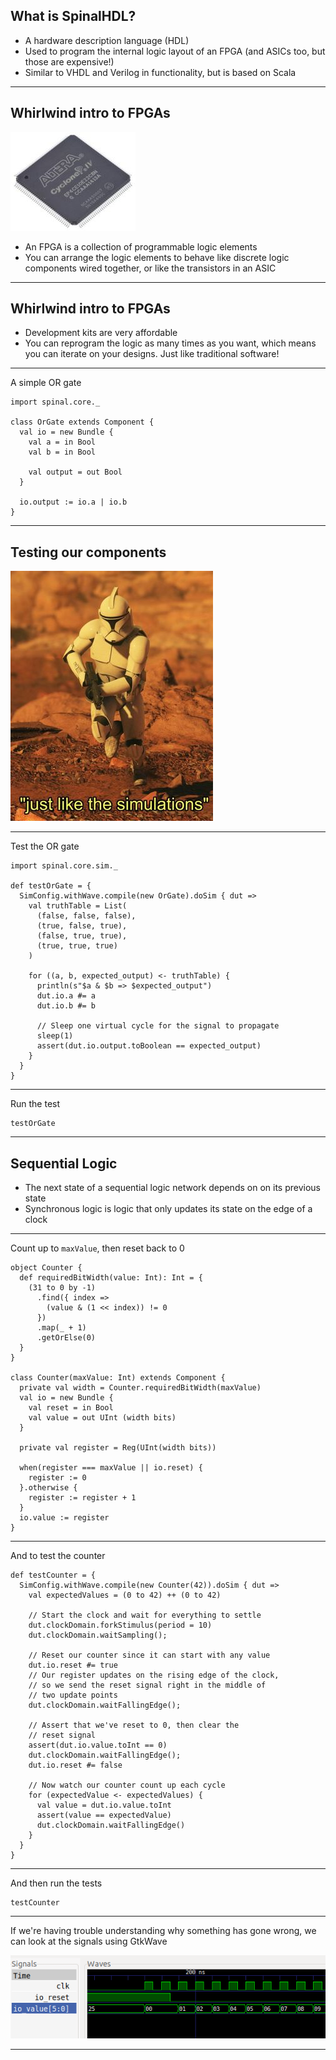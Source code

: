 ## What is SpinalHDL?

- A hardware description language (HDL)
- Used to program the internal logic layout of an FPGA (and ASICs too, but those are expensive!)
- Similar to VHDL and Verilog in functionality, but is based on Scala

---

## Whirlwind intro to FPGAs

<img class="plain" src="figures/fpga.jpg" />

- An FPGA is a collection of programmable logic elements
- You can arrange the logic elements to behave like discrete logic components
  wired together, or like the transistors in an ASIC

---

## Whirlwind intro to FPGAs

- Development kits are very affordable
- You can reprogram the logic as many times as you want, which means you can
  iterate on your designs. Just like traditional software!

---

A simple OR gate

```tut:silent
import spinal.core._

class OrGate extends Component {
  val io = new Bundle {
    val a = in Bool
    val b = in Bool

    val output = out Bool
  }

  io.output := io.a | io.b
}
```
---

## Testing our components

<img class="plain" src="figures/just_like_the_simulations.jpg" />

---

Test the OR gate

```tut:silent
import spinal.core.sim._

def testOrGate = {
  SimConfig.withWave.compile(new OrGate).doSim { dut =>
    val truthTable = List(
      (false, false, false),
      (true, false, true),
      (false, true, true),
      (true, true, true)
    )

    for ((a, b, expected_output) <- truthTable) {
      println(s"$a & $b => $expected_output")
      dut.io.a #= a
      dut.io.b #= b

      // Sleep one virtual cycle for the signal to propagate
      sleep(1)
      assert(dut.io.output.toBoolean == expected_output)
    }
  }
}
```

---

Run the test

```tut
testOrGate
```

---

## Sequential Logic

- The next state of a sequential logic network depends on on its previous state
- Synchronous logic is logic that only updates its state on the edge of a clock

---

Count up to `maxValue`, then reset back to 0

```tut:silent
object Counter {
  def requiredBitWidth(value: Int): Int = {
    (31 to 0 by -1)
      .find({ index =>
        (value & (1 << index)) != 0
      })
      .map(_ + 1)
      .getOrElse(0)
  }
}

class Counter(maxValue: Int) extends Component {
  private val width = Counter.requiredBitWidth(maxValue)
  val io = new Bundle {
    val reset = in Bool
    val value = out UInt (width bits)
  }

  private val register = Reg(UInt(width bits))

  when(register === maxValue || io.reset) {
    register := 0
  }.otherwise {
    register := register + 1
  }
  io.value := register
}
```

---

And to test the counter

```tut:silent
def testCounter = {
  SimConfig.withWave.compile(new Counter(42)).doSim { dut =>
    val expectedValues = (0 to 42) ++ (0 to 42)
  
    // Start the clock and wait for everything to settle
    dut.clockDomain.forkStimulus(period = 10)
    dut.clockDomain.waitSampling();
  
    // Reset our counter since it can start with any value
    dut.io.reset #= true
    // Our register updates on the rising edge of the clock,
    // so we send the reset signal right in the middle of
    // two update points
    dut.clockDomain.waitFallingEdge();
  
    // Assert that we've reset to 0, then clear the
    // reset signal
    assert(dut.io.value.toInt == 0)
    dut.clockDomain.waitFallingEdge();
    dut.io.reset #= false
  
    // Now watch our counter count up each cycle
    for (expectedValue <- expectedValues) {
      val value = dut.io.value.toInt
      assert(value == expectedValue)
      dut.clockDomain.waitFallingEdge()
    }
  }
}
```

---

And then run the tests

```tut
testCounter
```

---

If we're having trouble understanding why something has gone wrong, we can look
at the signals using GtkWave

<img class="plain" src="figures/waveform.png" />

---
